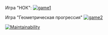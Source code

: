 Игра "НОК":
[![game1](https://asciinema.org/a/vASWMZ7JFMwSiWOInFl1VV6Vw.svg)](https://asciinema.org/a/vASWMZ7JFMwSiWOInFl1VV6Vw)

Игра "Геометрическая прогрессия"
[![game2](https://asciinema.org/a/AUPN9LHtsO0hgTitM4cCA5Po7.svg)](https://asciinema.org/a/AUPN9LHtsO0hgTitM4cCA5Po7)



[![Maintainability](https://api.codeclimate.com/v1/badges/38757eb977da377f3d4e/maintainability)](https://codeclimate.com/github/Slofya/method/maintainability)
